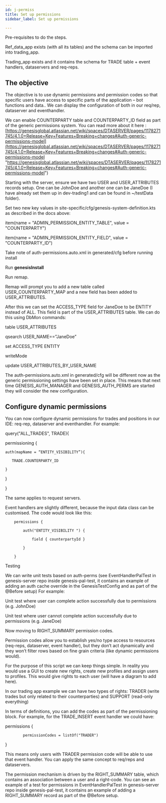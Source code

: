 ```yaml
---
id: j-permiss
title: Set up permissions
sidebar_label: Set up permissions

---
```

Pre-requisites to do the steps.

Ref_data_app exists (with all its tables) and the schema can be imported into trading_app.

Trading_app exists and it contains the schema for TRADE table + event handlers, dataservers and req-reps.

## The objective

The objective is to use dynamic permissions and permission codes so that specific users have access to specific parts of the application – bot functions and data.. We can display the configuration of both in our req/rep, dataserver and eventhandler.

We can enable COUNTERPARTY table and COUNTERPARTY_ID field as part of the generic permissions system. You can read more about it here : [https://genesisglobal.atlassian.net/wiki/spaces/DTASERVER/pages/1178271745/4.1.0+Release+Key+Features+Breaking+changes#Auth-generic-permissions-model](https://genesisglobal.atlassian.net/wiki/spaces/DTASERVER/pages/1178271745/4.1.0+Release+Key+Features+Breaking+changes#Auth-generic-permissions-model "https://genesisglobal.atlassian.net/wiki/spaces/DTASERVER/pages/1178271745/4.1.0+Release+Key+Features+Breaking+changes#Auth-generic-permissions-model")

Starting with the server, ensure we have two USER and USER_ATTRIBUTES records setup. One can be JohnDoe and another one can be JaneDoe (I have already set them up in dev-trading1 and can be found in \~/testData folder).

Set two new key values in site-specific/cfg/genesis-system-definition.kts as described in the docs above:

item(name = "ADMIN_PERMISSION_ENTITY_TABLE", value = "COUNTERPARTY")

item(name = "ADMIN_PERMISSION_ENTITY_FIELD", value = "COUNTERPARTY_ID")

Take note of auth-permissions.auto.xml in generated/cfg before running install

Run **genesisInstall**

Run remap. 

Remap will prompt you to add a new table called USER_COUNTERPARTY_MAP and a new field has been added to USER_ATTRIBUTES.

After this we can set the ACCESS_TYPE field for JaneDoe to be ENTITY instead of ALL. This field is part of the USER_ATTRIBUTES table. We can do this using DbMon commands:

table USER_ATTRIBUTES

qsearch USER_NAME==”JaneDoe”

set ACCESS_TYPE ENTITY

writeMode

update USER_ATTRIBUTES_BY_USER_NAME

The auth-permissions.auto.xml in generated/cfg will be different now as the generic permissioning settings have been set in place. This means that next time GENESIS_AUTH_MANAGER and GENESIS_AUTH_PERMS are started they will consider the new configuration.

## Configure dynamic permissions

You can now configure dynamic permissions for trades and positions in our IDE: req-rep, dataserver and eventhandler. For example:

query("ALL_TRADES", TRADE){

permissioning {

    auth(mapName = “ENTITY_VISIBILITY”){ 
    
       TRADE.COUNTERPARTY_ID 
    
    } 

}

}

The same applies to request servers.

Event handlers are slightly different, because the input data class can be customised. The code would look like this:

        permissions { 
    
            auth("ENTITY_VISIBILITY ") { 
    
                field { counterpartyId } 
    
            } 
    
        } 

Testing

We can write unit tests based on auth-perms (see EventHandlerPalTest in genesis-server repo inside genesis-pal-test, it contains an example of adding an auth cache override in the GenesisTestConfig and as part of the @Before setup) For example:

Unit test where user can complete action successfully due to permissions (e.g. JohnDoe)

Unit test where user cannot complete action successfully due to permissions (e.g. JaneDoe)

Now moving to RIGHT_SUMMARY permission codes.

Permission codes allow you to establish yes/no type access to resources (req-reps, dataserver, event handler), but they don’t act dynamically and they won’t filter rows based on fine grain criteria (like dynamic permissions would).

For the purpose of this script we can keep things simple. In reality you would use a GUI to create new rights, create new profiles and assign users to profiles. This would give rights to each user (will have a diagram to add here).

In our trading app example we can have two types of rights: TRADER (write trades but only related to their counterparties) and SUPPORT (read-only everything)

In terms of definitions, you can add the codes as part of the permissioning block. For example, for the TRADE_INSERT event handler we could have:

permissions {

            permissionCodes = listOf("TRADER") 

}

This means only users with TRADER permission code will be able to use that event handler. You can apply the same concept to req/reps and dataservers.

The permission mechanism is driven by the RIGHT_SUMMARY table, which contains an association between a user and a right-code. You can see an example of a test for permissions in EventHandlerPalTest in genesis-server repo inside genesis-pal-test, it contains an example of adding a RIGHT_SUMMARY record as part of the @Before setup.